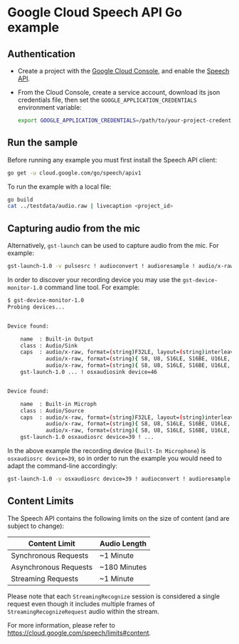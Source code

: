 # Google Cloud Speech API Go example

## Authentication

* Create a project with the [Google Cloud Console][cloud-console], and enable
  the [Speech API][speech-api].
* From the Cloud Console, create a service account,
  download its json credentials file, then set the 
  `GOOGLE_APPLICATION_CREDENTIALS` environment variable:

  ```bash
  export GOOGLE_APPLICATION_CREDENTIALS=/path/to/your-project-credentials.json
  ```

[cloud-console]: https://console.cloud.google.com
[speech-api]: https://console.cloud.google.com/apis/api/speech.googleapis.com/overview?project=_
[adc]: https://cloud.google.com/docs/authentication#developer_workflow

## Run the sample

Before running any example you must first install the Speech API client:

```bash
go get -u cloud.google.com/go/speech/apiv1
```

To run the example with a local file:

```bash
go build
cat ../testdata/audio.raw | livecaption <project_id>
```

## Capturing audio from the mic

Alternatively, `gst-launch` can be used to capture audio from the mic. For example:

```bash
gst-launch-1.0 -v pulsesrc ! audioconvert ! audioresample ! audio/x-raw,channels=1,rate=16000 ! filesink location=/dev/stdout | livecaption <project_id>
```

In order to discover your recording device you may use the `gst-device-monitor-1.0` command line tool. For example:

```bash
$ gst-device-monitor-1.0
Probing devices...


Device found:

	name  : Built-in Output
	class : Audio/Sink
	caps  : audio/x-raw, format=(string)F32LE, layout=(string)interleaved, rate=(int)44100, channels=(int)2, channel-mask=(bitmask)0x0000000000000003;
	        audio/x-raw, format=(string){ S8, U8, S16LE, S16BE, U16LE, U16BE, S24_32LE, S24_32BE, U24_32LE, U24_32BE, S32LE, S32BE, U32LE, U32BE, S24LE, S24BE, U24LE, U24BE, S20LE, S20BE, U20LE, U20BE, S18LE, S18BE, U18LE, U18BE, F32LE, F32BE, F64LE, F64BE }, layout=(string)interleaved, rate=(int)[ 1, 2147483647 ], channels=(int)2, channel-mask=(bitmask)0x0000000000000003;
	        audio/x-raw, format=(string){ S8, U8, S16LE, S16BE, U16LE, U16BE, S24_32LE, S24_32BE, U24_32LE, U24_32BE, S32LE, S32BE, U32LE, U32BE, S24LE, S24BE, U24LE, U24BE, S20LE, S20BE, U20LE, U20BE, S18LE, S18BE, U18LE, U18BE, F32LE, F32BE, F64LE, F64BE }, layout=(string)interleaved, rate=(int)[ 1, 2147483647 ], channels=(int)1;
	gst-launch-1.0 ... ! osxaudiosink device=46


Device found:

	name  : Built-in Microph
	class : Audio/Source
	caps  : audio/x-raw, format=(string)F32LE, layout=(string)interleaved, rate=(int)44100, channels=(int)2, channel-mask=(bitmask)0x0000000000000003;
	        audio/x-raw, format=(string){ S8, U8, S16LE, S16BE, U16LE, U16BE, S24_32LE, S24_32BE, U24_32LE, U24_32BE, S32LE, S32BE, U32LE, U32BE, S24LE, S24BE, U24LE, U24BE, S20LE, S20BE, U20LE, U20BE, S18LE, S18BE, U18LE, U18BE, F32LE, F32BE, F64LE, F64BE }, layout=(string)interleaved, rate=(int)44100, channels=(int)2, channel-mask=(bitmask)0x0000000000000003;
	        audio/x-raw, format=(string){ S8, U8, S16LE, S16BE, U16LE, U16BE, S24_32LE, S24_32BE, U24_32LE, U24_32BE, S32LE, S32BE, U32LE, U32BE, S24LE, S24BE, U24LE, U24BE, S20LE, S20BE, U20LE, U20BE, S18LE, S18BE, U18LE, U18BE, F32LE, F32BE, F64LE, F64BE }, layout=(string)interleaved, rate=(int)44100, channels=(int)1;
	gst-launch-1.0 osxaudiosrc device=39 ! ...
```

In the above example the recording device (`Built-In Microphone`) is `osxaudiosrc device=39`, so in order to run the example you would need to adapt the command-line accordingly:

```bash
gst-launch-1.0 -v osxaudiosrc device=39 ! audioconvert ! audioresample ! audio/x-raw,channels=1,rate=16000 ! filesink location=/dev/stdout | livecaption <project_id>
```

## Content Limits

The Speech API contains the following limits on the size of content (and are subject to change):

| Content Limit	| Audio Length |
| ------------- | ------------ |
| Synchronous Requests | ~1 Minute |
| Asynchronous Requests	| ~180 Minutes |
| Streaming Requests | ~1 Minute |

Please note that each `StreamingRecognize` session is considered a single request even though it includes multiple frames of `StreamingRecognizeRequest` audio within the stream.

For more information, please refer to https://cloud.google.com/speech/limits#content.